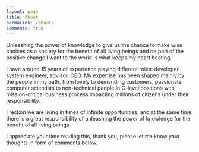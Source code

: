 ```yaml
---
layout: page
title: About
permalink: /about/
comments: true
---
```


Unleashing the power of knowledge to give us the chance to make wise choices as
a society for the benefit of all living beings and be part of the positive
change I want to the world is what keeps my heart beating.

I have around 15 years of experience playing different roles: developer, system
engineer, advisor, CEO. My expertise has been shaped mainly by the people in my
path, from lovely to demanding customers, passionate computer scientists to
non-technical people in C-level positions with mission-critical business process
impacting millions of citizens under their responsibility.

I reckon we are living in times of infinite opportunities, and at the same time,
there is a great responsibility of unleashing the power of knowledge for the
benefit of all living beings.

I appreciate your time reading this, thank you, please let me know your thoughts
in form of comments below.
